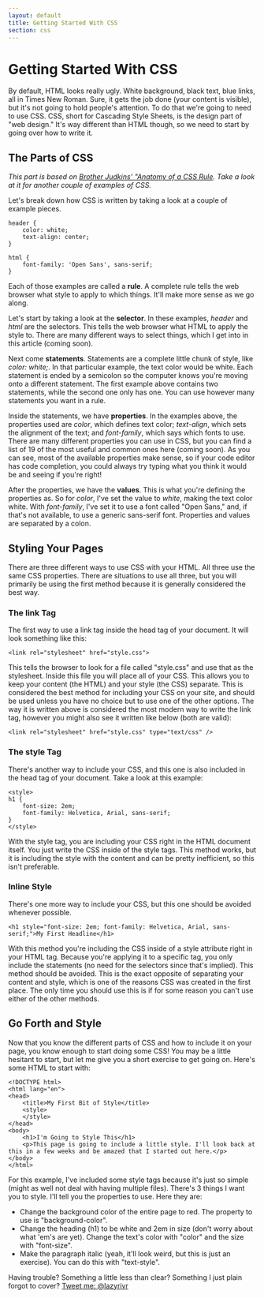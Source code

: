 ```yaml
---
layout: default
title: Getting Started With CSS
section: css
---
```


# Getting Started With CSS

By default, HTML looks really ugly. White background, black text, blue links, all in Times New Roman. Sure, it gets the job done (your content is visible), but it's not going to hold people's attention. To do that we're going to need to use CSS. CSS, short for Cascading Style Sheets, is the design part of "web design." It's way different than HTML though, so we need to start by going over how to write it.

## The Parts of CSS

*This part is based on [Brother Judkins' "Anatomy of a CSS Rule](http://brotherjudkins.com/code/css-anatomy.html). Take a look at it for another couple of examples of CSS.*

Let's break down how CSS is written by taking a look at a couple of example pieces.

    header {
        color: white;
        text-align: center;
    }

    html {
        font-family: 'Open Sans', sans-serif;
    }

Each of those examples are called a **rule**. A complete rule tells the web browser what style to apply to which things. It'll make more sense as we go along.

Let's start by taking a look at the **selector**. In these examples, *header* and *html* are the selectors. This tells the web browser what HTML to apply the style to. There are many different ways to select things, which I get into in this article (coming soon).

Next come **statements**. Statements are a complete little chunk of style, like *color: white;*. In that particular example, the text color would be white. Each statement is ended by a semicolon so the computer knows you're moving onto a different statement. The first example above contains two statements, while the second one only has one. You can use however many statements you want in a rule.

Inside the statements, we have **properties**. In the examples above, the properties used are *color*, which defines text color; *text-align*, which sets the alignment of the text; and *font-family*, which says which fonts to use. There are many different properties you can use in CSS, but you can find a list of 19 of the most useful and common ones here (coming soon). As you can see, most of the available properties make sense, so if your code editor has code completion, you could always try typing what you think it would be and seeing if you're right!

After the properties, we have the **values**. This is what you're defining the properties as. So for *color*, I've set the value to *white*, making the text color white. With *font-family*, I've set it to use a font called "Open Sans," and, if that's not available, to use a generic sans-serif font. Properties and values are separated by a colon.

## Styling Your Pages

There are three different ways to use CSS with your HTML. All three use the same CSS properties. There are situations to use all three, but you will primarily be using the first method because it is generally considered the best way.

### The link Tag

The first way to use a link tag inside the head tag of your document. It will look something like this:

    <link rel="stylesheet" href="style.css">

This tells the browser to look for a file called "style.css" and use that as the stylesheet. Inside this file you will place all of your CSS. This allows you to keep your content (the HTML) and your style (the CSS) separate. This is considered the best method for including your CSS on your site, and should be used unless you have no choice but to use one of the other options. The way it is written above is considered the most modern way to write the link tag, however you might also see it written like below (both are valid):

    <link rel="stylesheet" href="style.css" type="text/css" />

### The style Tag

There's another way to include your CSS, and this one is also included in the head tag of your document. Take a look at this example:

    <style>
    h1 {
        font-size: 2em;
        font-family: Helvetica, Arial, sans-serif;
    }
    </style>

With the style tag, you are including your CSS right in the HTML document itself. You just write the CSS inside of the style tags. This method works, but it is including the style with the content and can be pretty inefficient, so this isn't preferable.

### Inline Style

There's one more way to include your CSS, but this one should be avoided whenever possible.

    <h1 style="font-size: 2em; font-family: Helvetica, Arial, sans-serif;">My First Headline</h1>

With this method you're including the CSS inside of a style attribute right in your HTML tag. Because you're applying it to a specific tag, you only include the statements (no need for the selectors since that's implied). This method should be avoided. This is the exact opposite of separating your content and style, which is one of the reasons CSS was created in the first place. The only time you should use this is if for some reason you can't use either of the other methods.

## Go Forth and Style

Now that you know the different parts of CSS and how to include it on your page, you know enough to start doing some CSS! You may be a little hesitant to start, but let me give you a short exercise to get going on. Here's some HTML to start with:

    <!DOCTYPE html>
    <html lang="en">
    <head>
        <title>My First Bit of Style</title>
        <style>
        </style>
    </head>
    <body>
        <h1>I'm Going to Style This</h1>
        <p>This page is going to include a little style. I'll look back at this in a few weeks and be amazed that I started out here.</p>
    </body>
    </html>

For this example, I've included some style tags because it's just so simple (might as well not deal with having multiple files). There's 3 things I want you to style. I'll tell you the properties to use. Here they are:

* Change the background color of the entire page to red. The property to use is "background-color".
* Change the heading (h1) to be white and 2em in size (don't worry about what 'em's are yet). Change the text's color with "color" and the size with "font-size".
* Make the paragraph italic (yeah, it'll look weird, but this is just an exercise). You can do this with "text-style".

Having trouble? Something a little less than clear? Something I just plain forgot to cover? [Tweet me: @lazyrivr](https://twitter.com/lazyrivr)